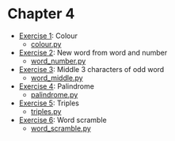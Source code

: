 # Chapter 4
- [Exercise 1](/C4/EX1): Colour
    - [colour.py](/C4/EX1/colour.py)
- [Exercise 2](/C4/EX2): New word from word and number
    - [word_number.py](/C4/EX2/word_number.py)
- [Exercise 3](/C4/EX3): Middle 3 characters of odd word
    - [word_middle.py](/C4/EX3/word_middle.py)
- [Exercise 4](/C4/EX4): Palindrome
    - [palindrome.py](/C4/EX4/palindrome.py)
- [Exercise 5](/C4/EX5): Triples
    - [triples.py](/C4/EX5/triples.py)
- [Exercise 6](/C4/EX6): Word scramble
    - [word_scramble.py](/C4/EX6/word_scramble.py)
